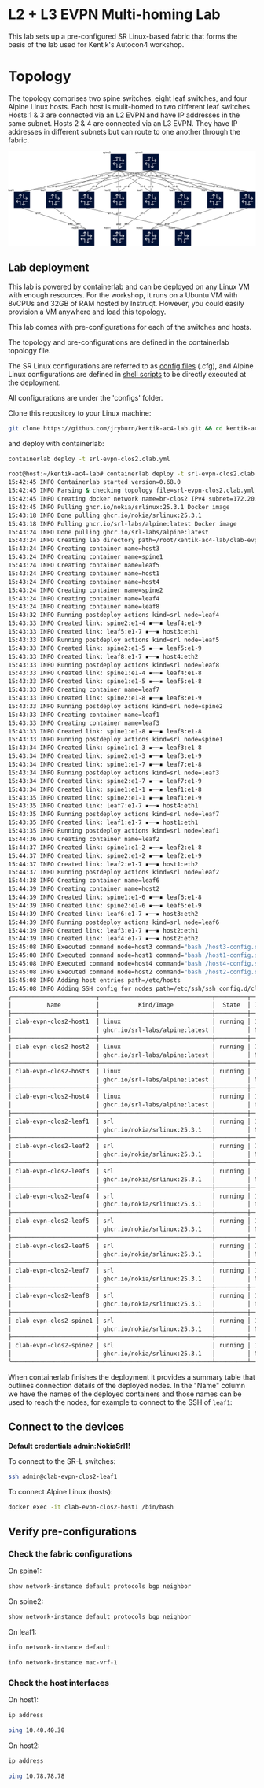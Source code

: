 # L2 + L3 EVPN Multi-homing Lab

This lab sets up a pre-configured SR Linux-based fabric that forms the basis of the lab used for Kentik's Autocon4 workshop.

# Topology

The topology comprises two spine switches, eight leaf switches, and four Alpine Linux hosts. Each host is mulit-homed to two different leaf switches. Hosts 1 & 3 are connected via an L2 EVPN and have IP addresses in the same subnet. Hosts 2 & 4 are connected via an L3 EVPN. They have IP addresses in different subnets but can route to one another through the fabric.

![topology](images/srl-evpn-clos2.clab.svg)

## Lab deployment

This lab is powered by containerlab and can be deployed on any Linux VM with enough resources. For the workshop, it runs on a Ubuntu VM with 8vCPUs and 32GB of RAM hosted by Instruqt. However, you could easily provision a VM anywhere and load this topology.

This lab comes with pre-configurations for each of the switches and hosts.

The topology and pre-configurations are defined in the containerlab topology file.

The SR Linux configurations are referred to as [config files](configs) (.cfg), and Alpine Linux configurations are defined in [shell scripts](configs) to be directly executed at the deployment.

All configurations are under the 'configs' folder.

Clone this repository to your Linux machine:

```bash
git clone https://github.com/jryburn/kentik-ac4-lab.git && cd kentik-ac4-lab
```

and deploy with containerlab:

```bash
containerlab deploy -t srl-evpn-clos2.clab.yml
```

```bash
root@host:~/kentik-ac4-lab# containerlab deploy -t srl-evpn-clos2.clab.yml
15:42:45 INFO Containerlab started version=0.68.0
15:42:45 INFO Parsing & checking topology file=srl-evpn-clos2.clab.yml
15:42:45 INFO Creating docker network name=br-clos2 IPv4 subnet=172.20.20.0/24 IPv6 subnet="" MTU=0
15:42:45 INFO Pulling ghcr.io/nokia/srlinux:25.3.1 Docker image
15:43:18 INFO Done pulling ghcr.io/nokia/srlinux:25.3.1
15:43:18 INFO Pulling ghcr.io/srl-labs/alpine:latest Docker image
15:43:24 INFO Done pulling ghcr.io/srl-labs/alpine:latest
15:43:24 INFO Creating lab directory path=/root/kentik-ac4-lab/clab-evpn-clos2
15:43:24 INFO Creating container name=host3
15:43:24 INFO Creating container name=spine1
15:43:24 INFO Creating container name=leaf5
15:43:24 INFO Creating container name=host1
15:43:24 INFO Creating container name=host4
15:43:24 INFO Creating container name=spine2
15:43:24 INFO Creating container name=leaf4
15:43:24 INFO Creating container name=leaf8
15:43:32 INFO Running postdeploy actions kind=srl node=leaf4
15:43:33 INFO Created link: spine2:e1-4 ▪┄┄▪ leaf4:e1-9
15:43:33 INFO Created link: leaf5:e1-7 ▪┄┄▪ host3:eth1
15:43:33 INFO Running postdeploy actions kind=srl node=leaf5
15:43:33 INFO Created link: spine2:e1-5 ▪┄┄▪ leaf5:e1-9
15:43:33 INFO Created link: leaf8:e1-7 ▪┄┄▪ host4:eth2
15:43:33 INFO Running postdeploy actions kind=srl node=leaf8
15:43:33 INFO Created link: spine1:e1-4 ▪┄┄▪ leaf4:e1-8
15:43:33 INFO Created link: spine1:e1-5 ▪┄┄▪ leaf5:e1-8
15:43:33 INFO Creating container name=leaf7
15:43:33 INFO Created link: spine2:e1-8 ▪┄┄▪ leaf8:e1-9
15:43:33 INFO Running postdeploy actions kind=srl node=spine2
15:43:33 INFO Creating container name=leaf1
15:43:33 INFO Creating container name=leaf3
15:43:33 INFO Created link: spine1:e1-8 ▪┄┄▪ leaf8:e1-8
15:43:33 INFO Running postdeploy actions kind=srl node=spine1
15:43:34 INFO Created link: spine1:e1-3 ▪┄┄▪ leaf3:e1-8
15:43:34 INFO Created link: spine2:e1-3 ▪┄┄▪ leaf3:e1-9
15:43:34 INFO Created link: spine1:e1-7 ▪┄┄▪ leaf7:e1-8
15:43:34 INFO Running postdeploy actions kind=srl node=leaf3
15:43:34 INFO Created link: spine2:e1-7 ▪┄┄▪ leaf7:e1-9
15:43:34 INFO Created link: spine1:e1-1 ▪┄┄▪ leaf1:e1-8
15:43:35 INFO Created link: spine2:e1-1 ▪┄┄▪ leaf1:e1-9
15:43:35 INFO Created link: leaf7:e1-7 ▪┄┄▪ host4:eth1
15:43:35 INFO Running postdeploy actions kind=srl node=leaf7
15:43:35 INFO Created link: leaf1:e1-7 ▪┄┄▪ host1:eth1
15:43:35 INFO Running postdeploy actions kind=srl node=leaf1
15:44:36 INFO Creating container name=leaf2
15:44:37 INFO Created link: spine1:e1-2 ▪┄┄▪ leaf2:e1-8
15:44:37 INFO Created link: spine2:e1-2 ▪┄┄▪ leaf2:e1-9
15:44:37 INFO Created link: leaf2:e1-7 ▪┄┄▪ host1:eth2
15:44:37 INFO Running postdeploy actions kind=srl node=leaf2
15:44:38 INFO Creating container name=leaf6
15:44:39 INFO Creating container name=host2
15:44:39 INFO Created link: spine1:e1-6 ▪┄┄▪ leaf6:e1-8
15:44:39 INFO Created link: spine2:e1-6 ▪┄┄▪ leaf6:e1-9
15:44:39 INFO Created link: leaf6:e1-7 ▪┄┄▪ host3:eth2
15:44:39 INFO Running postdeploy actions kind=srl node=leaf6
15:44:39 INFO Created link: leaf3:e1-7 ▪┄┄▪ host2:eth1
15:44:39 INFO Created link: leaf4:e1-7 ▪┄┄▪ host2:eth2
15:45:08 INFO Executed command node=host3 command="bash /host3-config.sh" stdout=""
15:45:08 INFO Executed command node=host1 command="bash /host1-config.sh" stdout=""
15:45:08 INFO Executed command node=host4 command="bash /host4-config.sh" stdout=""
15:45:08 INFO Executed command node=host2 command="bash /host2-config.sh" stdout=""
15:45:08 INFO Adding host entries path=/etc/hosts
15:45:08 INFO Adding SSH config for nodes path=/etc/ssh/ssh_config.d/clab-evpn-clos2.conf
╭────────────────────────┬────────────────────────────────┬─────────┬────────────────╮
│          Name          │           Kind/Image           │  State  │ IPv4/6 Address │
├────────────────────────┼────────────────────────────────┼─────────┼────────────────┤
│ clab-evpn-clos2-host1  │ linux                          │ running │ 172.20.20.31   │
│                        │ ghcr.io/srl-labs/alpine:latest │         │ N/A            │
├────────────────────────┼────────────────────────────────┼─────────┼────────────────┤
│ clab-evpn-clos2-host2  │ linux                          │ running │ 172.20.20.32   │
│                        │ ghcr.io/srl-labs/alpine:latest │         │ N/A            │
├────────────────────────┼────────────────────────────────┼─────────┼────────────────┤
│ clab-evpn-clos2-host3  │ linux                          │ running │ 172.20.20.33   │
│                        │ ghcr.io/srl-labs/alpine:latest │         │ N/A            │
├────────────────────────┼────────────────────────────────┼─────────┼────────────────┤
│ clab-evpn-clos2-host4  │ linux                          │ running │ 172.20.20.34   │
│                        │ ghcr.io/srl-labs/alpine:latest │         │ N/A            │
├────────────────────────┼────────────────────────────────┼─────────┼────────────────┤
│ clab-evpn-clos2-leaf1  │ srl                            │ running │ 172.20.20.11   │
│                        │ ghcr.io/nokia/srlinux:25.3.1   │         │ N/A            │
├────────────────────────┼────────────────────────────────┼─────────┼────────────────┤
│ clab-evpn-clos2-leaf2  │ srl                            │ running │ 172.20.20.12   │
│                        │ ghcr.io/nokia/srlinux:25.3.1   │         │ N/A            │
├────────────────────────┼────────────────────────────────┼─────────┼────────────────┤
│ clab-evpn-clos2-leaf3  │ srl                            │ running │ 172.20.20.13   │
│                        │ ghcr.io/nokia/srlinux:25.3.1   │         │ N/A            │
├────────────────────────┼────────────────────────────────┼─────────┼────────────────┤
│ clab-evpn-clos2-leaf4  │ srl                            │ running │ 172.20.20.14   │
│                        │ ghcr.io/nokia/srlinux:25.3.1   │         │ N/A            │
├────────────────────────┼────────────────────────────────┼─────────┼────────────────┤
│ clab-evpn-clos2-leaf5  │ srl                            │ running │ 172.20.20.15   │
│                        │ ghcr.io/nokia/srlinux:25.3.1   │         │ N/A            │
├────────────────────────┼────────────────────────────────┼─────────┼────────────────┤
│ clab-evpn-clos2-leaf6  │ srl                            │ running │ 172.20.20.16   │
│                        │ ghcr.io/nokia/srlinux:25.3.1   │         │ N/A            │
├────────────────────────┼────────────────────────────────┼─────────┼────────────────┤
│ clab-evpn-clos2-leaf7  │ srl                            │ running │ 172.20.20.17   │
│                        │ ghcr.io/nokia/srlinux:25.3.1   │         │ N/A            │
├────────────────────────┼────────────────────────────────┼─────────┼────────────────┤
│ clab-evpn-clos2-leaf8  │ srl                            │ running │ 172.20.20.18   │
│                        │ ghcr.io/nokia/srlinux:25.3.1   │         │ N/A            │
├────────────────────────┼────────────────────────────────┼─────────┼────────────────┤
│ clab-evpn-clos2-spine1 │ srl                            │ running │ 172.20.20.21   │
│                        │ ghcr.io/nokia/srlinux:25.3.1   │         │ N/A            │
├────────────────────────┼────────────────────────────────┼─────────┼────────────────┤
│ clab-evpn-clos2-spine2 │ srl                            │ running │ 172.20.20.22   │
│                        │ ghcr.io/nokia/srlinux:25.3.1   │         │ N/A            │
╰────────────────────────┴────────────────────────────────┴─────────┴────────────────╯
```

When containerlab finishes the deployment it provides a summary table that outlines connection details of the deployed nodes. In the "Name" column we have the names of the deployed containers and those names can be used to reach the nodes, for example to connect to the SSH of `leaf1`:

## Connect to the devices

**Default credentials admin:NokiaSrl1!**

To connect to the SR-L switches:

```bash
ssh admin@clab-evpn-clos2-leaf1
```

To connect Alpine Linux (hosts):

```bash
docker exec -it clab-evpn-clos2-host1 /bin/bash
```

## Verify pre-configurations

### Check the fabric configurations

On spine1:
```bash
show network-instance default protocols bgp neighbor
```

On spine2:
```bash
show network-instance default protocols bgp neighbor
```

On leaf1:
```bash
info network-instance default
```
```bash
info network-instance mac-vrf-1
```

### Check the host interfaces

On host1:
```bash
ip address
```
```bash
ping 10.40.40.30
```

On host2:
```bash
ip address
```
```bash
ping 10.78.78.78
```
